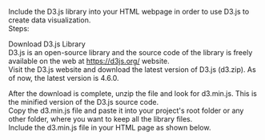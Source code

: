 Include the D3.js library into your HTML webpage in order to use D3.js to create data visualization. <br>
Steps:

Download D3.js Library <br>
D3.js is an open-source library and the source code of the library is freely available on the web at https://d3js.org/ website. <br>
Visit the D3.js website and download the latest version of D3.js (d3.zip). As of now, the latest version is 4.6.0. <br>

After the download is complete, unzip the file and look for d3.min.js. This is the minified version of the D3.js source code. <br>
Copy the d3.min.js file and paste it into your project's root folder or any other folder, where you want to keep all the library files.<br>
Include the d3.min.js file in your HTML page as shown below.
